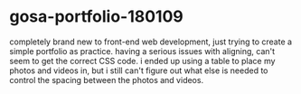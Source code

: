 # gosa-portfolio-180109
completely brand new to front-end web development, just trying to create a simple portfolio as practice. having a serious issues with aligning, can't seem to get the correct CSS code. i ended up using a table to place my photos and videos in, but i still can't figure out what else is needed to control the spacing between the photos and videos.
